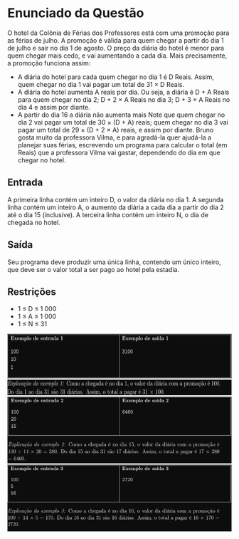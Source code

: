 # Enunciado da Questão
  O hotel da Colônia de Férias dos Professores está com uma promoção para as férias de julho. A promoção é válida para quem chegar a partir do dia 1 de julho e sair no dia 1 de agosto.
  O preço da diária do hotel é menor para quem chegar mais cedo, e vai aumentando a cada dia. Mais precisamente, a promoção funciona assim:
* A diária do hotel para cada quem chegar no dia 1 é D Reais. Assim, quem chegar no dia 1
vai pagar um total de 31 × D Reais.
* A diária do hotel aumenta A reais por dia. Ou seja, a diária é D + A Reais para quem chegar
no dia 2; D + 2 × A Reais no dia 3; D + 3 × A Reais no dia 4 e assim por diante.
* A partir do dia 16 a diária não aumenta mais
  Note que quem chegar no dia 2 vai pagar um total de 30 × (D + A) reais; quem chegar no dia 3 vai pagar um total de 29 × (D + 2 × A) reais, e assim por diante.
  Bruno gosta muito da professora Vilma, e para agradá-la quer ajudá-la a planejar suas férias, escrevendo um programa para calcular o total (em Reais) que a professora Vilma vai gastar, dependendo do dia em que chegar no hotel.
## Entrada
A primeira linha contém um inteiro D, o valor da diária no dia 1. A segunda linha contém um inteiro A, o aumento da diária a cada dia a partir do dia 2 até o dia 15 (inclusive). A terceira linha contém um inteiro N, o dia de chegada no hotel.
## Saída
Seu programa deve produzir uma única linha, contendo um único inteiro, que deve ser o valor total a ser pago ao hotel pela estadia.
## Restrições
* 1 ≤ D ≤ 1 000
* 1 ≤ A ≤ 1 000
* 1 ≤ N ≤ 31

<div align="center">
  <img src="https://github.com/MarcosMMarques/Questoes-da-Obi-2022/blob/main/Hotel/Example_1.png" height="100"></br>
  <img src="https://github.com/MarcosMMarques/Questoes-da-Obi-2022/blob/main/Hotel/Example_1.1.png" height="35"></br>
  <img src="https://github.com/MarcosMMarques/Questoes-da-Obi-2022/blob/main/Hotel/Example_2.png" height="150"></br>
  <img src="https://github.com/MarcosMMarques/Questoes-da-Obi-2022/blob/main/Hotel/Example_3.png" height="150">   
</div>

